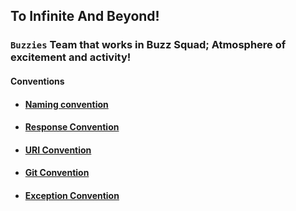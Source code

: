 ## To Infinite And Beyond!
### `Buzzies` Team that works in Buzz Squad; Atmosphere of excitement and activity!

#### Conventions
- #### [Naming convention](https://symfony.com/doc/current/contributing/code/standards.html#naming-conventions)
- #### [Response Convention](ResponseConvention.md)
- #### [URI Convention](URIConvention.md)
- #### [Git Convention](GitConvention.md)
- #### [Exception Convention](Exceptions.md)
